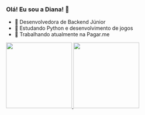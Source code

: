 <h4 align="center">

### Olá! Eu sou a Diana! 👋

- 🔭 Desenvolvedora de Backend Júnior
- 🌱 Estudando Python e desenvolvimento de jogos
- 🏹 Trabalhando atualmente na Pagar.me

<div style="display: inline_block">
  <a href="https://github.com/Dianna-coder">
  <img height="180em" src="https://github-readme-stats.vercel.app/api?username=Dianna-coder&show_icons=true&theme=dracula&include_all_commits=true&count_private=true"/>
  <img height="180em" src="https://github-readme-stats.vercel.app/api/top-langs/?username=Dianna-coder&layout=compact&langs_count=10&theme=dracula"/>
</div>

<div style="display: inline_block"></div>

